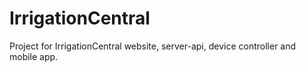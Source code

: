 # IrrigationCentral
Project for IrrigationCentral website, server-api, device controller and mobile app.
